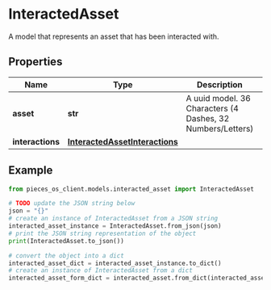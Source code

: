 # InteractedAsset

A model that represents an asset that has been interacted with. 

## Properties

Name | Type | Description | Notes
------------ | ------------- | ------------- | -------------
**asset** | **str** | A uuid model. 36 Characters (4 Dashes, 32 Numbers/Letters)  | [optional] 
**interactions** | [**InteractedAssetInteractions**](InteractedAssetInteractions) |  | [optional] 

## Example

```python
from pieces_os_client.models.interacted_asset import InteractedAsset

# TODO update the JSON string below
json = "{}"
# create an instance of InteractedAsset from a JSON string
interacted_asset_instance = InteractedAsset.from_json(json)
# print the JSON string representation of the object
print(InteractedAsset.to_json())

# convert the object into a dict
interacted_asset_dict = interacted_asset_instance.to_dict()
# create an instance of InteractedAsset from a dict
interacted_asset_form_dict = interacted_asset.from_dict(interacted_asset_dict)
```



